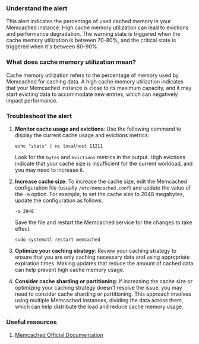 ### Understand the alert

This alert indicates the percentage of used cached memory in your Memcached instance. High cache memory utilization can lead to evictions and performance degradation. The warning state is triggered when the cache memory utilization is between 70-80%, and the critical state is triggered when it's between 80-90%.

### What does cache memory utilization mean?

Cache memory utilization refers to the percentage of memory used by Memcached for caching data. A high cache memory utilization indicates that your Memcached instance is close to its maximum capacity, and it may start evicting data to accommodate new entries, which can negatively impact performance.

### Troubleshoot the alert

1. **Monitor cache usage and evictions**: Use the following command to display the current cache usage and evictions metrics:

   ```
   echo "stats" | nc localhost 11211
   ```
   Look for the `bytes` and `evictions` metrics in the output. High evictions indicate that your cache size is insufficient for the current workload, and you may need to increase it.

2. **Increase cache size**: To increase the cache size, edit the Memcached configuration file (usually `/etc/memcached.conf`) and update the value of the `-m` option. For example, to set the cache size to 2048 megabytes, update the configuration as follows:

   ```
   -m 2048
   ```
   Save the file and restart the Memcached service for the changes to take effect.

   ```
   sudo systemctl restart memcached
   ```

3. **Optimize your caching strategy**: Review your caching strategy to ensure that you are only caching necessary data and using appropriate expiration times. Making updates that reduce the amount of cached data can help prevent high cache memory usage.

4. **Consider cache sharding or partitioning**: If increasing the cache size or optimizing your caching strategy doesn't resolve the issue, you may need to consider cache sharding or partitioning. This approach involves using multiple Memcached instances, dividing the data across them, which can help distribute the load and reduce cache memory usage.

### Useful resources

1. [Memcached Official Documentation](https://memcached.org/)
